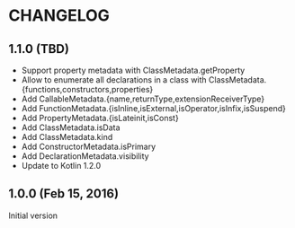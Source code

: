 # CHANGELOG

## 1.1.0 (TBD)

* Support property metadata with ClassMetadata.getProperty
* Allow to enumerate all declarations in a class with ClassMetadata.{functions,constructors,properties}
* Add CallableMetadata.{name,returnType,extensionReceiverType}
* Add FunctionMetadata.{isInline,isExternal,isOperator,isInfix,isSuspend}
* Add PropertyMetadata.{isLateinit,isConst}
* Add ClassMetadata.isData
* Add ClassMetadata.kind
* Add ConstructorMetadata.isPrimary
* Add DeclarationMetadata.visibility
* Update to Kotlin 1.2.0

## 1.0.0 (Feb 15, 2016)

Initial version
